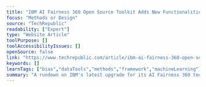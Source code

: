 ```yaml
---
title: "IBM AI Fairness 360 Open Source Toolkit Adds New Functionalities"
focus: "Methods or Design"
source: "TechRepublic"
readability: ["Expert"]
type: "Website Article"
toolPurpose: []
toolAccessibilityIssues: []
openSource: false
link: "https://www.techrepublic.com/article/ibm-ai-fairness-360-open-source-toolkit-adds-new-functionalities/"
keywords: []
learnTags: ["bias","dataTools","methods","framework","machineLearning"]
summary: "A rundown on IBM's latest upgrade for its AI Fairness 360 toolkit, a toolkit created to help developers mitigate bias and discrimination within their machine-learning models. "
---
```


